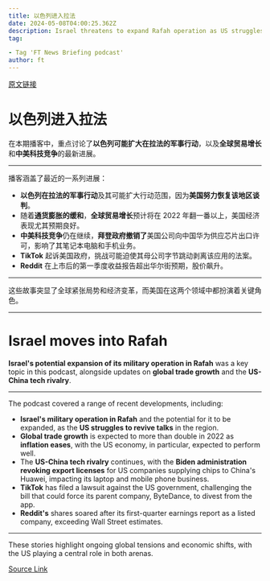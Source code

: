 ```yaml
---
title: 以色列进入拉法
date: 2024-05-08T04:00:25.362Z
description: Israel threatens to expand Rafah operation as US struggles to revive talks
tag: 

- Tag 'FT News Briefing podcast'
author: ft
---
```


[原文链接](https://ft.com/content/34da1339-1b05-4342-82d7-20959b57af34)

# 以色列进入拉法 

在本期播客中，重点讨论了**以色列可能扩大在拉法的军事行动**，以及**全球贸易增长**和**中美科技竞争**的最新进展。

---

播客涵盖了最近的一系列进展：

- **以色列在拉法的军事行动**及其可能扩大行动范围，因为**美国努力恢复该地区谈判**。
- 随着**通货膨胀的缓和**，**全球贸易增长**预计将在 2022 年翻一番以上，美国经济表现尤其预期良好。
- **中美科技竞争**仍在继续，**拜登政府撤销了**美国公司向中国华为供应芯片出口许可，影响了其笔记本电脑和手机业务。
- **TikTok** 起诉美国政府，挑战可能迫使其母公司字节跳动剥离该应用的法案。
- **Reddit** 在上市后的第一季度收益报告超出华尔街预期，股价飙升。

--- 

这些故事突显了全球紧张局势和经济变革，而美国在这两个领域中都扮演着关键角色。

---

# Israel moves into Rafah 

**Israel's potential expansion of its military operation in Rafah** was a key topic in this podcast, alongside updates on **global trade growth** and the **US-China tech rivalry**. 

---

The podcast covered a range of recent developments, including: 

- **Israel's military operation in Rafah** and the potential for it to be expanded, as the **US struggles to revive talks** in the region. 
- **Global trade growth** is expected to more than double in 2022 as **inflation eases**, with the US economy, in particular, expected to perform well. 
- The **US-China tech rivalry** continues, with the **Biden administration revoking export licenses** for US companies supplying chips to China's Huawei, impacting its laptop and mobile phone business. 
- **TikTok** has filed a lawsuit against the US government, challenging the bill that could force its parent company, ByteDance, to divest from the app. 
- **Reddit's** shares soared after its first-quarter earnings report as a listed company, exceeding Wall Street estimates. 

--- 

These stories highlight ongoing global tensions and economic shifts, with the US playing a central role in both arenas.

[Source Link](https://ft.com/content/34da1339-1b05-4342-82d7-20959b57af34)

